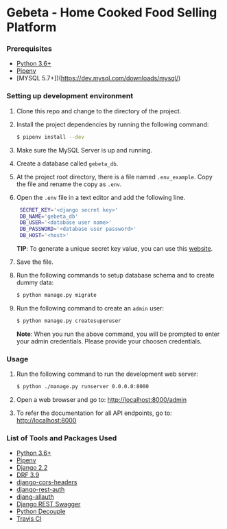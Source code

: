 # Gebeta - Home Cooked Food Selling Platform


### Prerequisites
* [Python 3.6+](https://www.python.org/downloads/)
* [Pipenv](https://pipenv.readthedocs.io/en/latest/)
* [MYSQL 5.7+])(https://dev.mysql.com/downloads/mysql/)


### Setting up development environment

1. Clone this repo and change to the directory of the project.
2. Install the project dependencies by running the following command:

   ```bash
   $ pipenv install --dev
   ```
3. Make sure the MySQL Server is up and running.

4. Create a database called `gebeta_db`.

5. At the project root directory, there is a file named `.env_example`. Copy the file and rename the copy as `.env`.

6. Open the `.env` file in a text editor and add the following line.

   ```bash
    SECRET_KEY='<django secret key>'
    DB_NAME='gebeta_db'
    DB_USER='<database user name>'
    DB_PASSWORD='<database user password>'
    DB_HOST='<host>'

   ```

   **TIP**: To generate a unique secret key value, you can use this [website](https://djecrety.ir/).

7. Save the file.

8. Run the following commands to setup database schema and to create dummy data:

    ```bash
    $ python manage.py migrate
    ```

9. Run the following command to create an `admin` user:

    ```bash
    $ python manage.py createsuperuser
    ```

    **Note**: When you run the above command, you will be prompted to enter your admin credentials. Please provide your choosen credentials.


### Usage
1. Run the following command to run the development web server:

    ```bash
    $ python ./manage.py runserver 0.0.0.0:8000
    ```

2. Open a web browser and go to: [http://localhost:8000/admin](http://localhost:8000/admin)

3. To refer the documentation for all API endpoints, go to: [http://localhost:8000](http://localhost:8000)


### List of Tools and Packages Used
* [Python 3.6+](https://www.python.org/downloads/)
* [Pipenv](https://pipenv.readthedocs.io/en/latest/)
* [Django 2.2](https://www.djangoproject.com/download/)
* [DRF 3.9](https://www.django-rest-framework.org/)
* [django-cors-headers](https://pypi.org/project/django-cors-headers/)
* [django-rest-auth](https://django-rest-auth.readthedocs.io/en/latest/installation.html)
* [djang-allauth](https://django-allauth.readthedocs.io/en/latest/installation.html)
* [Django REST Swagger](https://django-rest-swagger.readthedocs.io/en/latest/)
* [Python Decouple](https://github.com/henriquebastos/python-decouple)
* [Travis CI](https://travis-ci.org/)
